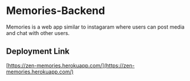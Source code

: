 # Memories-Backend

Memories is a web app similar to instagaram where users can post media and chat with other users.

## Deployment Link

[https://zen-memories.herokuapp.com/](https://zen-memories.herokuapp.com/)